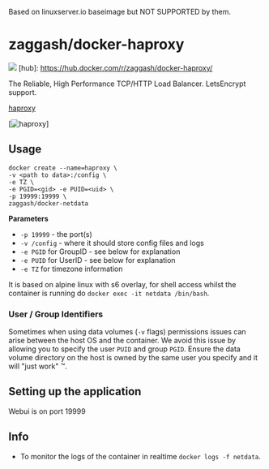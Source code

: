 Based on linuxserver.io baseimage but NOT SUPPORTED by them.

# zaggash/docker-haproxy
[![](https://images.microbadger.com/badges/image/zaggash/docker-haproxy.svg)](https://microbadger.com/images/zaggash/docker-haproxy "Get your own image badge on microbadger.com")
[hub]: https://hub.docker.com/r/zaggash/docker-haproxy/

The Reliable, High Performance TCP/HTTP Load Balancer.
LetsEncrypt support.

[haproxy](http://www.haproxy.org/)

[![haproxy](https://cdn.haproxy.com/static/img/slider1small.png)]

## Usage

```
docker create --name=haproxy \
-v <path to data>:/config \
-e TZ \
-e PGID=<gid> -e PUID=<uid> \
-p 19999:19999 \
zaggash/docker-netdata
```

**Parameters**

* `-p 19999` - the port(s)
* `-v /config` - where it should store config files and logs
* `-e PGID` for GroupID - see below for explanation
* `-e PUID` for UserID - see below for explanation
* `-e TZ` for timezone information

It is based on alpine linux with s6 overlay, for shell access whilst the container is running do `docker exec -it netdata /bin/bash`.

### User / Group Identifiers

Sometimes when using data volumes (`-v` flags) permissions issues can arise between the host OS and the container. We avoid this issue by allowing you to specify the user `PUID` and group `PGID`. Ensure the data volume directory on the host is owned by the same user you specify and it will "just work" ™.

## Setting up the application 

Webui is on port 19999


## Info

* To monitor the logs of the container in realtime `docker logs -f netdata`.

